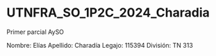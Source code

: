 # UTNFRA_SO_1P2C_2024_Charadia
Primer parcial AySO

Nombre: Elías
Apellido: Charadía
Legajo: 115394
División: TN 313

